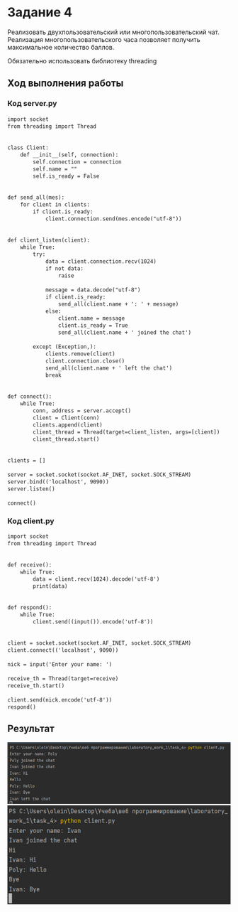 # Задание 4

Реализовать двухпользовательский или многопользовательский чат. Реализация
многопользовательского часа позволяет получить максимальное количество
баллов.

Обязательно использовать библиотеку threading

## Ход выполнения работы

### Код server.py

    import socket
    from threading import Thread
    
    
    class Client:
        def __init__(self, connection):
            self.connection = connection
            self.name = ""
            self.is_ready = False
    
    
    def send_all(mes):
        for client in clients:
            if client.is_ready:
                client.connection.send(mes.encode("utf-8"))
    
    
    def client_listen(client):
        while True:
            try:
                data = client.connection.recv(1024)
                if not data:
                    raise
    
                message = data.decode("utf-8")
                if client.is_ready:
                    send_all(client.name + ': ' + message)
                else:
                    client.name = message
                    client.is_ready = True
                    send_all(client.name + ' joined the chat')
    
            except (Exception,):
                clients.remove(client)
                client.connection.close()
                send_all(client.name + ' left the chat')
                break
    
    
    def connect():
        while True:
            conn, address = server.accept()
            client = Client(conn)
            clients.append(client)
            client_thread = Thread(target=client_listen, args=[client])
            client_thread.start()
    
    
    clients = []
    
    server = socket.socket(socket.AF_INET, socket.SOCK_STREAM)
    server.bind(('localhost', 9090))
    server.listen()
    
    connect()

### Код client.py

    import socket
    from threading import Thread
    
    
    def receive():
        while True:
            data = client.recv(1024).decode('utf-8')
            print(data)
    
    
    def respond():
        while True:
            client.send((input()).encode('utf-8'))
    
    
    client = socket.socket(socket.AF_INET, socket.SOCK_STREAM)
    client.connect(('localhost', 9090))
    
    nick = input('Enter your name: ')
    
    receive_th = Thread(target=receive)
    receive_th.start()
    
    client.send(nick.encode('utf-8'))
    respond()

## Результат

![Result](images/task_4.png)
![Result](images/task_4(2).png)